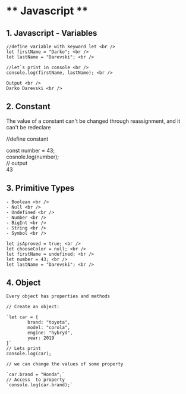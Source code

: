 # ** Javascript **

## 1. Javascript - Variables

    //define variable with keyword let <br />
    let firstName = "Darko"; <br />
    let lastName = "Darevski"; <br />

    //let`s print in console <br />
    console.log(firstName, lastName); <br />

    Output <br />
    Darko Darevski <br />
## 2. Constant<br />
   The value of a constant can't be changed through reassignment, and it can't be redeclare<br />

   //define constant<br />

   const number = 43;<br />
   cosnole.log(number);<br />
   // output <br />
   43<br />
## 3. Primitive Types 

    - Boolean <br />
    - Null <br />
    - Undefined <br />
    - Number <br />
    - BigInt <br />
    - String <br />
    - Symbol <br />

    let isAproved = true; <br />
    let chooseColor = null; <br />
    let firstName = undefined; <br />
    let number = 43; <br />
    let lastName = "Darevski"; <br />

## 4. Object 
    Every object has properties and methods

    // Create an object:

    `let car = {
            brand: "toyota",
            model: "corola",
            engine: "hybryd",
            year: 2019
    }`
    // Lets print 
    console.log(car);

    // we can change the values of some property

    `car.brand = "Honda";`
    // Access  to property
    `console.log(car.brand);`
 